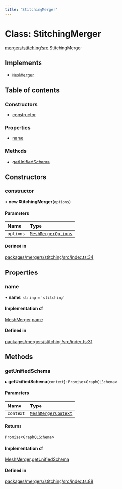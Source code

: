 ```yaml
---
title: 'StitchingMerger'
---
```


# Class: StitchingMerger

[mergers/stitching/src](../modules/mergers_stitching_src).StitchingMerger

## Implements

- [`MeshMerger`](/docs/api/interfaces/types_src.MeshMerger)

## Table of contents

### Constructors

- [constructor](mergers_stitching_src.StitchingMerger#constructor)

### Properties

- [name](mergers_stitching_src.StitchingMerger#name)

### Methods

- [getUnifiedSchema](mergers_stitching_src.StitchingMerger#getunifiedschema)

## Constructors

### constructor

• **new StitchingMerger**(`options`)

#### Parameters

| Name | Type |
| :------ | :------ |
| `options` | [`MeshMergerOptions`](/docs/api/interfaces/types_src.MeshMergerOptions) |

#### Defined in

[packages/mergers/stitching/src/index.ts:34](https://github.com/Urigo/graphql-mesh/blob/master/packages/mergers/stitching/src/index.ts#L34)

## Properties

### name

• **name**: `string` = `'stitching'`

#### Implementation of

[MeshMerger](/docs/api/interfaces/types_src.MeshMerger).[name](/docs/api/interfaces/types_src.MeshMerger#name)

#### Defined in

[packages/mergers/stitching/src/index.ts:31](https://github.com/Urigo/graphql-mesh/blob/master/packages/mergers/stitching/src/index.ts#L31)

## Methods

### getUnifiedSchema

▸ **getUnifiedSchema**(`context`): `Promise`<`GraphQLSchema`\>

#### Parameters

| Name | Type |
| :------ | :------ |
| `context` | [`MeshMergerContext`](/docs/api/interfaces/types_src.MeshMergerContext) |

#### Returns

`Promise`<`GraphQLSchema`\>

#### Implementation of

[MeshMerger](/docs/api/interfaces/types_src.MeshMerger).[getUnifiedSchema](/docs/api/interfaces/types_src.MeshMerger#getunifiedschema)

#### Defined in

[packages/mergers/stitching/src/index.ts:88](https://github.com/Urigo/graphql-mesh/blob/master/packages/mergers/stitching/src/index.ts#L88)
